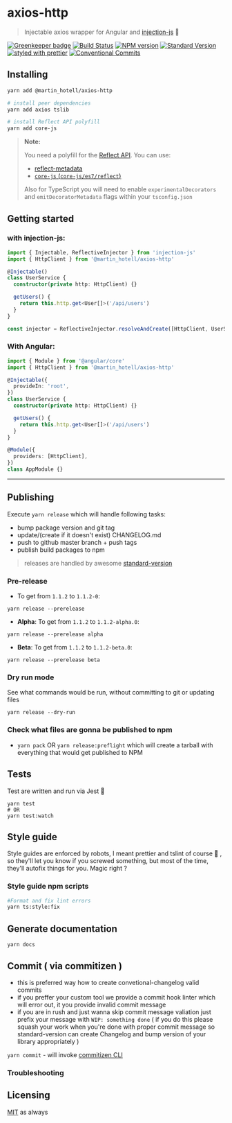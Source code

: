 # axios-http

> Injectable axios wrapper for Angular and [injection-js](https://github.com/mgechev/injection-js) 🎯

[![Greenkeeper badge](https://badges.greenkeeper.io/hotell/axios-http.svg)](https://greenkeeper.io/)
[![Build Status](https://travis-ci.org/Hotell/axios-http.svg?branch=master)](https://travis-ci.org/Hotell/axios-http)
[![NPM version](https://img.shields.io/npm/v/%40martin_hotell%2Faxios-http.svg)](https://www.npmjs.com/package/@martin_hotell/axios-http)
[![Standard Version](https://img.shields.io/badge/release-standard%20version-brightgreen.svg)](https://github.com/conventional-changelog/standard-version)
[![styled with prettier](https://img.shields.io/badge/styled_with-prettier-ff69b4.svg)](https://github.com/prettier/prettier)
[![Conventional Commits](https://img.shields.io/badge/Conventional%20Commits-1.0.0-yellow.svg)](https://conventionalcommits.org)

## Installing

```sh
yarn add @martin_hotell/axios-http

# install peer dependencies
yarn add axios tslib

# install Reflect API polyfill
yarn add core-js
```

> **Note:**
>
> You need a polyfill for the [Reflect API](http://www.ecma-international.org/ecma-262/6.0/#sec-reflection).
> You can use:
>
> - [reflect-metadata](https://www.npmjs.com/package/reflect-metadata)
> - [`core-js` (`core-js/es7/reflect`)](https://www.npmjs.com/package/core-js)
>
> Also for TypeScript you will need to enable `experimentalDecorators` and `emitDecoratorMetadata` flags within your `tsconfig.json`

## Getting started

### with injection-js:

```ts
import { Injectable, ReflectiveInjector } from 'injection-js'
import { HttpClient } from '@martin_hotell/axios-http'

@Injectable()
class UserService {
  constructor(private http: HttpClient) {}

  getUsers() {
    return this.http.get<User[]>('/api/users')
  }
}

const injector = ReflectiveInjector.resolveAndCreate([HttpClient, UserService])
```

### With Angular:

```ts
import { Module } from '@angular/core'
import { HttpClient } from '@martin_hotell/axios-http'

@Injectable({
  provideIn: 'root',
})
class UserService {
  constructor(private http: HttpClient) {}

  getUsers() {
    return this.http.get<User[]>('/api/users')
  }
}

@Module({
  providers: [HttpClient],
})
class AppModule {}
```

---

## Publishing

Execute `yarn release` which will handle following tasks:

- bump package version and git tag
- update/(create if it doesn't exist) CHANGELOG.md
- push to github master branch + push tags
- publish build packages to npm

> releases are handled by awesome [standard-version](https://github.com/conventional-changelog/standard-version)

### Pre-release

- To get from `1.1.2` to `1.1.2-0`:

`yarn release --prerelease`

- **Alpha**: To get from `1.1.2` to `1.1.2-alpha.0`:

`yarn release --prerelease alpha`

- **Beta**: To get from `1.1.2` to `1.1.2-beta.0`:

`yarn release --prerelease beta`

### Dry run mode

See what commands would be run, without committing to git or updating files

`yarn release --dry-run`

### Check what files are gonna be published to npm

- `yarn pack` OR `yarn release:preflight` which will create a tarball with everything that would get published to NPM

## Tests

Test are written and run via Jest 💪

```
yarn test
# OR
yarn test:watch
```

## Style guide

Style guides are enforced by robots, I meant prettier and tslint of course 🤖 , so they'll let you know if you screwed something, but most of the time, they'll autofix things for you. Magic right ?

### Style guide npm scripts

```sh
#Format and fix lint errors
yarn ts:style:fix
```

## Generate documentation

`yarn docs`

## Commit ( via commitizen )

- this is preferred way how to create convetional-changelog valid commits
- if you preffer your custom tool we provide a commit hook linter which will error out, it you provide invalid commit message
- if you are in rush and just wanna skip commit message valiation just prefix your message with `WIP: something done` ( if you do this please squash your work when you're done with proper commit message so standard-version can create Changelog and bump version of your library appropriately )

`yarn commit` - will invoke [commitizen CLI](https://github.com/commitizen/cz-cli)

### Troubleshooting

## Licensing

[MIT](./LICENSE.md) as always
